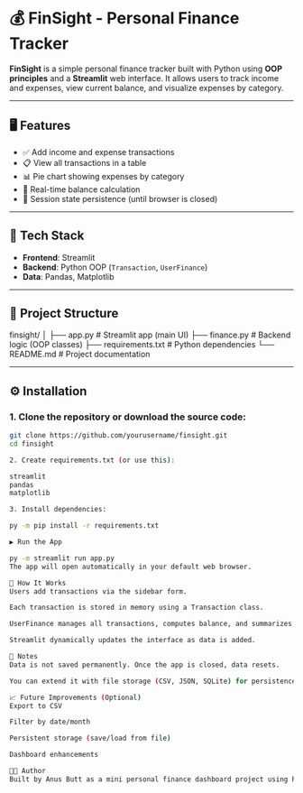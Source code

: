 # 💰 FinSight - Personal Finance Tracker

**FinSight** is a simple personal finance tracker built with Python using **OOP principles** and a **Streamlit** web interface. It allows users to track income and expenses, view current balance, and visualize expenses by category.

---

## 🖥️ Features

- ✅ Add income and expense transactions
- 📋 View all transactions in a table
- 📊 Pie chart showing expenses by category
- 💼 Real-time balance calculation
- 🔄 Session state persistence (until browser is closed)

---

## 🚀 Tech Stack

- **Frontend**: Streamlit
- **Backend**: Python OOP (`Transaction`, `UserFinance`)
- **Data**: Pandas, Matplotlib

---

## 📁 Project Structure

finsight/
│
├── app.py # Streamlit app (main UI)
├── finance.py # Backend logic (OOP classes)
├── requirements.txt # Python dependencies
└── README.md # Project documentation


---

## ⚙️ Installation

### 1. Clone the repository or download the source code:

```bash
git clone https://github.com/yourusername/finsight.git
cd finsight

2. Create requirements.txt (or use this):

streamlit
pandas
matplotlib

3. Install dependencies:

py -m pip install -r requirements.txt

▶️ Run the App

py -m streamlit run app.py
The app will open automatically in your default web browser.

🔧 How It Works
Users add transactions via the sidebar form.

Each transaction is stored in memory using a Transaction class.

UserFinance manages all transactions, computes balance, and summarizes expenses.

Streamlit dynamically updates the interface as data is added.

📌 Notes
Data is not saved permanently. Once the app is closed, data resets.

You can extend it with file storage (CSV, JSON, SQLite) for persistence.

📈 Future Improvements (Optional)
Export to CSV

Filter by date/month

Persistent storage (save/load from file)

Dashboard enhancements

🧑‍💻 Author
Built by Anus Butt as a mini personal finance dashboard project using Python OOP + Streamlit.

